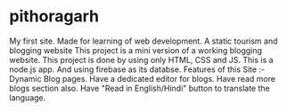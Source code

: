 # pithoragarh
My first site. Made for learning of web development. 
A static tourism and blogging website
This project is a mini version of a working blogging website. This project is done by using only HTML, CSS and JS. This is a node.js app. And using firebase as its databse. Features of this Site :-
Dynamic Blog pages.
Have a dedicated editor for blogs.
Have read more blogs section also.
Have "Read in English/Hindi" button to translate the language. 
